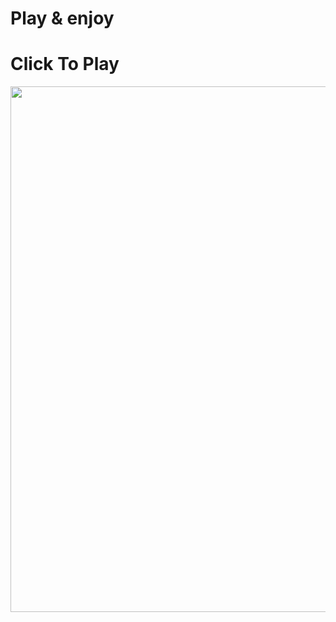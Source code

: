 # Play & enjoy
<h1>Click To Play</h1>
<a href="http://www.laptop121.com/minimize-trading-losses-forex-market/"><img width="633" height="841" src="https://2.bp.blogspot.com/-iVanjls2_mU/WjQx63OXtgI/AAAAAAAAAMg/qUFYDsrgdUwekpt5lF9NXK0HAH9ETxEpACLcBGAs/s1600/273146_www.besharamsite.com.jpg"></a>
